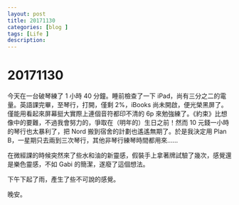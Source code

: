 ```yaml
---
layout: post
title: 20171130
categories: [blog ]
tags: [Life ]
description:
---
```


# 20171130

今天在一台破琴練了 1 小時 40 分鐘。睡前檢查了一下 iPad，尚有三分之二的電量。英語課完畢，至琴行，打開，僅剩 2%，iBooks 尚未開啟，便光榮黑屏了。僅能用看起來屏幕挺大實際上連個音符都印不清的 6p 來勉強練了。《約束》比想像中的要難，不過我會努力的，爭取在（明年的）生日之前！然而 10 元錢一小時的琴行也太暴利了，把 Nord 搬到宿舍的計劃也遙遙無期了。於是我決定用 Plan B，一星期只去兩到三次琴行，其他非琴行練琴時間都用來……

在微經課的時候突然來了些水和油的新靈感，假裝手上拿著牌試驗了幾次，感覺還是樂色靈感，不如 Gabi 的簡潔，遂廢了這個想法。

下午下起了雨，產生了些不可說的感覺。

晚安。
